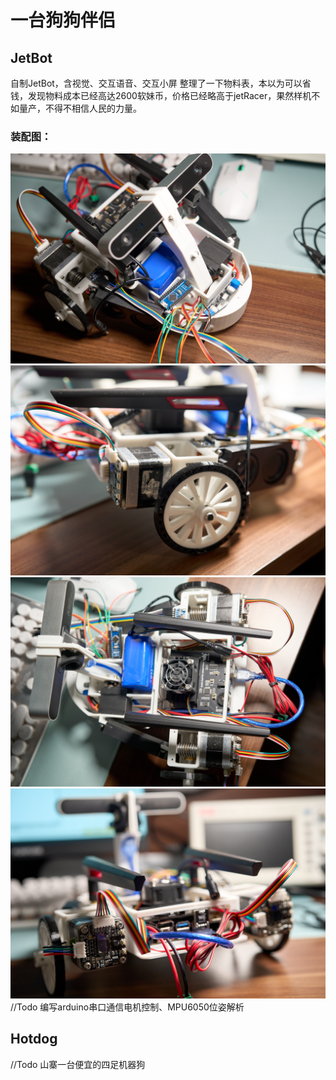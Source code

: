 # 一台狗狗伴侣
## JetBot
自制JetBot，含视觉、交互语音、交互小屏
整理了一下物料表，本以为可以省钱，发现物料成本已经高达2600软妹币，价格已经略高于jetRacer，果然样机不如量产，不得不相信人民的力量。    
### 装配图：
![Image text](JetBot/VehicleModel/assemble/ALF04027_1.jpg)
![Image text](JetBot/VehicleModel/assemble/ALF04028_1.jpg)
![Image text](JetBot/VehicleModel/assemble/ALF04029_1.jpg)
![Image text](JetBot/VehicleModel/assemble/ALF04030_1.jpg)
//Todo 编写arduino串口通信电机控制、MPU6050位姿解析
## Hotdog
//Todo 山寨一台便宜的四足机器狗        
